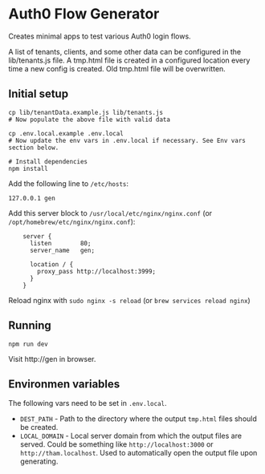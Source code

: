 # Auth0 Flow Generator

Creates minimal apps to test various Auth0 login flows.

A list of tenants, clients, and some other data can be configured in the lib/tenants.js file. A tmp.html file is created in a configured location every time a new config is created. Old tmp.html file will be overwritten.

## Initial setup

```
cp lib/tenantData.example.js lib/tenants.js
# Now populate the above file with valid data

cp .env.local.example .env.local
# Now update the env vars in .env.local if necessary. See Env vars section below.

# Install dependencies
npm install
```

Add the following line to `/etc/hosts`:

```
127.0.0.1 gen
```

Add this server block to `/usr/local/etc/nginx/nginx.conf` (or `/opt/homebrew/etc/nginx/nginx.conf`):

```
    server {
      listen        80;
      server_name   gen;

      location / {
        proxy_pass http://localhost:3999;
      }
    }
```

Reload nginx with `sudo nginx -s reload` (or `brew services reload nginx`)

## Running

```
npm run dev
```

Visit http://gen in browser.

## Environmen variables

The following vars need to be set in `.env.local`.

- `DEST_PATH` - Path to the directory where the output `tmp.html` files should be created.
- `LOCAL_DOMAIN` - Local server domain from which the output files are served. Could be something like `http://localhost:3000` or `http://tham.localhost`. Used to automatically open the output file upon generating.
